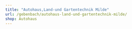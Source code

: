 ```yaml
---
title: "Autohaus,Land-und Gartentechnik Milde"
url: /gebenbach/autohaus-land-und-gartentechnik-milde/
shop: Autohaus
---
```

